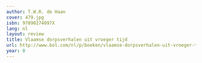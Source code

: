 ```yaml
---
author: T.W.R. de Haan
cover: 479.jpg
isbn: 97890274097X
lang: nl
layout: review
title: Vlaamse dorpsverhalen uit vroeger tijd
url: http://www.bol.com/nl/p/boeken/vlaamse-dorpsverhalen-uit-vroeger-tijd/1001004005110101/index.html
year: 0
---
```

